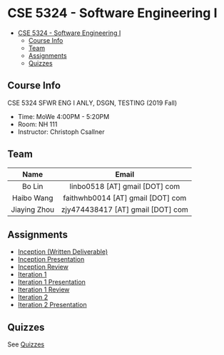 # CSE 5324 - Software Engineering I

- [CSE 5324 - Software Engineering I](#cse-5324---software-engineering-i)
  - [Course Info](#course-info)
  - [Team](#team)
  - [Assignments](#assignments)
  - [Quizzes](#quizzes)

## Course Info

CSE 5324 SFWR ENG I ANLY, DSGN, TESTING (2019 Fall)

- Time: MoWe 4:00PM - 5:20PM
- Room: NH 111
- Instructor: Christoph Csallner

## Team

|     Name     |               Email               |
| :----------: | :-------------------------------: |
|    Bo Lin    |  linbo0518 [AT] gmail [DOT] com   |
|  Haibo Wang  | faithwhb0014 [AT] gmail [DOT] com |
| Jiaying Zhou | zjy474438417 [AT] gmail [DOT] com |

## Assignments

- [Inception (Written Deliverable)](https://docs.google.com/document/d/1IJo2jN_k6EzOgV0dzUAQwwjNsBohCcDou44ztYv_84g/edit?usp=sharing)
- [Inception Presentation](https://docs.google.com/presentation/d/1myG6JJ37fxbQILkVfZJHq8xefceV-3GFdfXEm4fokws/edit?usp=sharing)
- [Inception Review](https://docs.google.com/document/d/1eNhLfGaIxR-UHpE5gV_hiLN_-r0e4MJO7fGkP6kdicM/edit?usp=sharing)
- [Iteration 1](https://docs.google.com/document/d/1-qY5qXriTXqbxUEQjR6nKeO0LG0yl2M3o7effMt0gRM/edit?usp=sharing)
- [Iteration 1 Presentation](https://docs.google.com/presentation/d/1oAikCUBH385KhQpvxDs15dvjXaxL5QKaT7NBQhF2p_M/edit?usp=sharing)
- [Iteration 1 Review](https://docs.google.com/document/d/14_RzDmZpvLtNvN-sXlkuu7_qQcQYKgsmR2dSgdqHaVc/edit?usp=sharing)
- [Iteration 2](https://docs.google.com/document/d/1-eZaj7aniZDOQ-G8dZP_xR8oPFjPLgfdtlx_Lr1sIDw/edit?usp=sharing)
- [Iteration 2 Presentation](https://docs.google.com/presentation/d/1wHvR9pjwq8X4wNKm5_D8UrRzrvNTtMvoxeitO_cZ4fc/edit?usp=sharing)

## Quizzes

See [Quizzes](Quizzes/)
